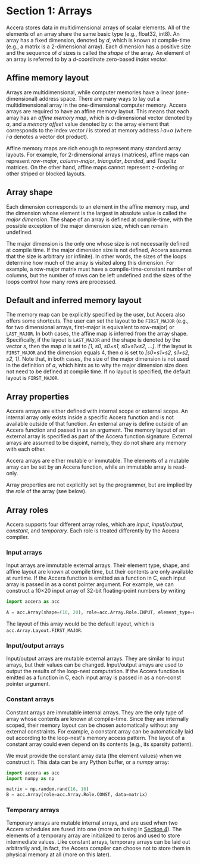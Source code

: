 [//]: # (Project: Accera)
[//]: # (Version: 1.2.0)

# Section 1: Arrays
Accera stores data in multidimensional arrays of scalar elements. All of the elements of an array share the same basic type (e.g., float32, int8). An array has a fixed dimension, denoted by *d*, which is known at compile-time (e.g., a matrix is a 2-dimensional array). Each dimension has a positive size and the sequence of *d* sizes is called the *shape* of the array. An element of an array is referred to by a *d*-coordinate zero-based *index vector*.

## Affine memory layout
Arrays are multidimensional, while computer memories have a linear (one-dimensional) address space. There are many ways to lay out a multidimensional array in the one-dimensional computer memory. Accera arrays are required to have an affine memory layout. This means that each array has an *affine memory map*, which is *d*-dimensional vector denoted by *a*, and a *memory offset* value denoted by *o*: the array element that corresponds to the index vector *i* is stored at memory address *i&middot;a+o* (where *i&middot;a* denotes a vector dot product).

Affine memory maps are rich enough to represent many standard array layouts. For example, for 2-dimensional arrays (matrices), affine maps can represent *row-major*, *column-major*, *triangular*, *banded*, and *Toeplitz* matrices. On the other hand, affine maps cannot represent z-ordering or other striped or blocked layouts.

[comment]: # (MISSING: add a mechanism that would support z-order, blocked, and striped arrays. Basically, this is equivalent to adding mod and floordiv operations to the memory map. Alternatively, this could be achieved by somehow adding split and reorder operations to arrays.)

## Array shape
Each dimension corresponds to an element in the affine memory map, and the dimension whose element is the largest in absolute value is called the *major dimension*. The shape of an array is defined at compile-time, with the possible exception of the major dimension size, which can remain undefined.

The major dimension is the only one whose size is not necessarily defined at compile time. If the major dimension size is not defined, Accera assumes that the size is arbitrary (or infinite). In other words, the sizes of the loops determine how much of the array is visited along this dimension. For example, a row-major matrix must have a compile-time-constant number of columns, but the number of rows can be left undefined and the sizes of the loops control how many rows are processed.

## Default and inferred memory layout
The memory map can be explicitly specified by the user, but Accera also offers some shortcuts. The user can set the layout to be `FIRST_MAJOR` (e.g., for two dimensional arrays, first-major is equivalent to row-major) or `LAST_MAJOR`. In both cases, the affine map is inferred from the array shape. Specifically, if the layout is `LAST_MAJOR` and the shape is denoted by the vector *s*, then the map *a* is set to *[1, s0, s0&times;s1, s0&times;s1&times;s2, ...]*. If the layout is `FIRST_MAJOR` and the dimension equals 4, then *a* is set to *[s0&times;s1&times;s2, s1&times;s2, s2, 1]*. Note that, in both cases, the size of the major dimension is not used in the definition of *a*, which hints as to why the major dimension size does not need to be defined at compile time. If no layout is specified, the default layout is `FIRST_MAJOR`.

## Array properties
Accera arrays are either defined with internal scope or external scope. An internal array only exists inside a specific Accera function and is not available outside of that function. An external array is define outside of an Accera function and passed in as an argument. The memory layout of an external array is specified as part of the Accera function signature. External arrays are assumed to be disjoint, namely, they do not share any memory with each other.

Accera arrays are either mutable or immutable. The elements of a mutable array can be set by an Accera function, while an immutable array is read-only.

Array properties are not explicitly set by the programmer, but are implied by the *role* of the array (see below).

## Array roles
Accera supports four different array roles, which are *input*, *input/output*, *constant*, and *temporary*. Each role is treated differently by the Accera compiler.

### Input arrays
Input arrays are immutable external arrays. Their element type, shape, and affine layout are known at compile time, but their contents are only available at runtime. If the Accera function is emitted as a function in C, each input array is passed in as a const pointer argument. For example, we can construct a 10&times;20 input array of 32-bit floating-point numbers by writing
```python
import accera as acc

A = acc.Array(shape=(10, 20), role=acc.Array.Role.INPUT, element_type=acc.ScalarType.float32)
```
The layout of this array would be the default layout, which is `acc.Array.Layout.FIRST_MAJOR`.

### Input/output arrays
Input/output arrays are mutable external arrays. They are similar to input arrays, but their values can be changed. Input/output arrays are used to output the results of the loop-nest computation. If the Accera function is emitted as a function in C, each input array is passed in as a non-const pointer argument.

### Constant arrays
Constant arrays are immutable internal arrays. They are the only type of array whose contents are known at compile-time. Since they are internally scoped, their memory layout can be chosen automatically without any external constraints. For example, a constant array can be automatically laid out according to the loop-nest's memory access pattern. The layout of a constant array could even depend on its contents (e.g., its sparsity pattern).

We must provide the constant array data (the element values) when we construct it. This data can be any Python buffer, or a *numpy* array:
```python
import accera as acc
import numpy as np

matrix = np.random.rand(16, 16)
B = acc.Array(role=acc.Array.Role.CONST, data=matrix)
```

### Temporary arrays
Temporary arrays are mutable internal arrays, and are used when two Accera schedules are fused into one (more on fusing in [Section 4](<04%20Fusing.md>)). The elements of a temporary array are initialized to zeros and used to store intermediate values. Like constant arrays, temporary arrays can be laid out arbitrarily and, in fact, the Accera compiler can choose not to store them in physical memory at all (more on this later).


<div style="page-break-after: always;"></div>
